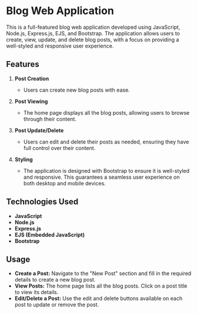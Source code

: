 # Blog Web Application

This is a full-featured blog web application developed using JavaScript, Node.js, Express.js, EJS, and Bootstrap. The application allows users to create, view, update, and delete blog posts, with a focus on providing a well-styled and responsive user experience.

## Features

1. **Post Creation**
   - Users can create new blog posts with ease.
   
2. **Post Viewing**
   - The home page displays all the blog posts, allowing users to browse through their content.
   
3. **Post Update/Delete**
   - Users can edit and delete their posts as needed, ensuring they have full control over their content.
   
4. **Styling**
   - The application is designed with Bootstrap to ensure it is well-styled and responsive. This guarantees a seamless user experience on both desktop and mobile devices.

## Technologies Used

- **JavaScript**
- **Node.js**
- **Express.js**
- **EJS (Embedded JavaScript)**
- **Bootstrap**

## Usage

- **Create a Post:** Navigate to the "New Post" section and fill in the required details to create a new blog post.
- **View Posts:** The home page lists all the blog posts. Click on a post title to view its details.
- **Edit/Delete a Post:** Use the edit and delete buttons available on each post to update or remove the post.

